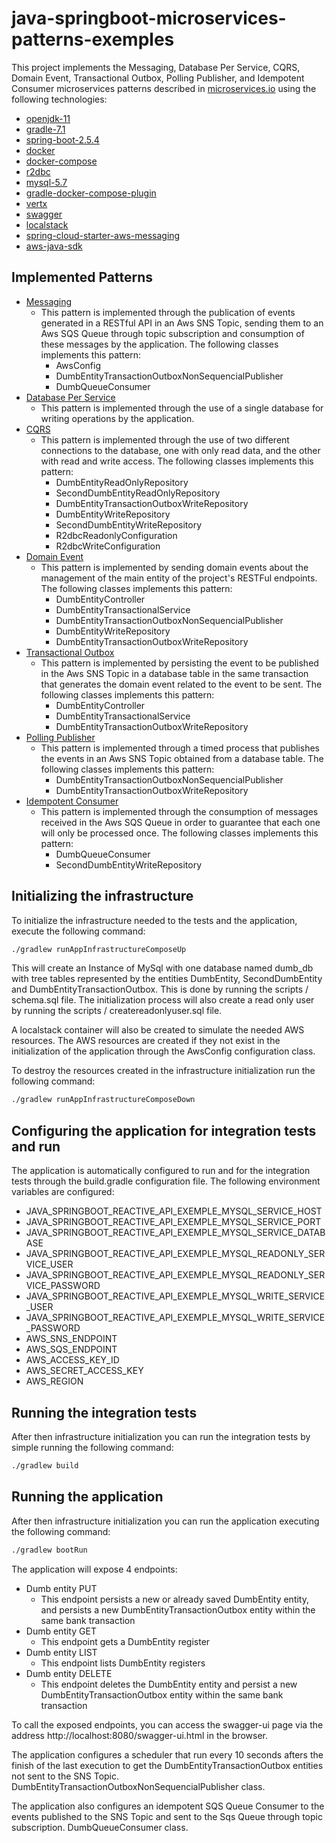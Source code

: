 # java-springboot-microservices-patterns-exemples

This project implements the Messaging, Database Per Service, CQRS, Domain Event, Transactional Outbox, Polling Publisher, and Idempotent Consumer microservices patterns described in [microservices.io](https://microservices.io) using the following technologies:
- [openjdk-11](https://openjdk.java.net/projects/jdk/11/)
- [gradle-7.1](https://docs.gradle.org/7.1/)
- [spring-boot-2.5.4](https://docs.spring.io/spring-boot/docs/2.5.4/reference/html/)
- [docker](https://www.docker.com/)
- [docker-compose](https://docs.docker.com/compose/)
- [r2dbc](https://r2dbc.io/)
- [mysql-5.7](https://dev.mysql.com/downloads/mysql/5.7.html)
- [gradle-docker-compose-plugin](https://github.com/avast/gradle-docker-compose-plugin)
- [vertx](https://vertx.io/)
- [swagger](https://swagger.io/)
- [localstack](https://github.com/localstack/localstack)
- [spring-cloud-starter-aws-messaging](https://github.com/awspring/spring-cloud-aws)
- [aws-java-sdk](https://docs.aws.amazon.com/sdk-for-java/index.html)

## Implemented Patterns
- [Messaging](https://microservices.io/patterns/communication-style/messaging.html)
  - This pattern is implemented through the publication of events generated in a RESTful API in an Aws SNS Topic, sending them to an Aws SQS Queue through topic subscription and consumption of these messages by the application. The following classes implements this pattern:
      - AwsConfig
      - DumbEntityTransactionOutboxNonSequencialPublisher
      - DumbQueueConsumer
- [Database Per Service](https://microservices.io/patterns/data/database-per-service.html)
  - This pattern is implemented through the use of a single database for writing operations by the application.
- [CQRS](https://microservices.io/patterns/data/cqrs.html)
  - This pattern is implemented through the use of two different connections to the database, one with only read data, and the other with read and write access. The following classes implements this pattern:
      - DumbEntityReadOnlyRepository
      - SecondDumbEntityReadOnlyRepository
      - DumbEntityTransactionOutboxWriteRepository
      - DumbEntityWriteRepository
      - SecondDumbEntityWriteRepository
      - R2dbcReadonlyConfiguration
      - R2dbcWriteConfiguration
- [Domain Event](https://microservices.io/patterns/data/domain-event.html)
    - This pattern is implemented by sending domain events about the management of the main entity of the project's RESTFul endpoints. The following classes implements this pattern:
      - DumbEntityController
      - DumbEntityTransactionalService
      - DumbEntityTransactionOutboxNonSequencialPublisher
      - DumbEntityWriteRepository
      - DumbEntityTransactionOutboxWriteRepository
- [Transactional Outbox](https://microservices.io/patterns/data/transactional-outbox.html)
  - This pattern is implemented by persisting the event to be published in the Aws SNS Topic in a database table in the same transaction that generates the domain event related to the event to be sent.  The following classes implements this pattern:
      - DumbEntityController
      - DumbEntityTransactionalService
      - DumbEntityTransactionOutboxWriteRepository
- [Polling Publisher](https://microservices.io/patterns/data/polling-publisher.html)
  - This pattern is implemented through a timed process that publishes the events in an Aws SNS Topic obtained from a database table. The following classes implements this pattern:
      - DumbEntityTransactionOutboxNonSequencialPublisher
      - DumbEntityTransactionOutboxWriteRepository
- [Idempotent Consumer](https://microservices.io/patterns/communication-style/idempotent-consumer.html) 
  - This pattern is implemented through the consumption of messages received in the Aws SQS Queue in order to guarantee that each one will only be processed once. The following classes implements this pattern:
      - DumbQueueConsumer
      - SecondDumbEntityWriteRepository

## Initializing the infrastructure

To initialize the infrastructure needed to the tests and the application, execute the following command:
```bash
./gradlew runAppInfrastructureComposeUp
```
This will create an Instance of MySql with one database named dumb_db with tree tables represented by the entities DumbEntity, SecondDumbEntity and DumbEntityTransactionOutbox. This is done by running the scripts / schema.sql file.
The initialization process will also create a read only user by running the scripts / createreadonlyuser.sql file.

A localstack container will also be created to simulate the needed AWS resources. The AWS resources are created if they not exist in the initialization of the application through the AwsConfig configuration class.

To destroy the resources created in the infrastructure initialization run the following command:
```bash
./gradlew runAppInfrastructureComposeDown
```

## Configuring the application for integration tests and run
The application is automatically configured to run and for the integration tests through the build.gradle configuration file.
The following environment variables are configured:
  - JAVA_SPRINGBOOT_REACTIVE_API_EXEMPLE_MYSQL_SERVICE_HOST
  - JAVA_SPRINGBOOT_REACTIVE_API_EXEMPLE_MYSQL_SERVICE_PORT
  - JAVA_SPRINGBOOT_REACTIVE_API_EXEMPLE_MYSQL_SERVICE_DATABASE
  - JAVA_SPRINGBOOT_REACTIVE_API_EXEMPLE_MYSQL_READONLY_SERVICE_USER
  - JAVA_SPRINGBOOT_REACTIVE_API_EXEMPLE_MYSQL_READONLY_SERVICE_PASSWORD
  - JAVA_SPRINGBOOT_REACTIVE_API_EXEMPLE_MYSQL_WRITE_SERVICE_USER
  - JAVA_SPRINGBOOT_REACTIVE_API_EXEMPLE_MYSQL_WRITE_SERVICE_PASSWORD
  - AWS_SNS_ENDPOINT
  - AWS_SQS_ENDPOINT
  - AWS_ACCESS_KEY_ID
  - AWS_SECRET_ACCESS_KEY
  - AWS_REGION

## Running the integration tests
After then infrastructure initialization you can run the integration tests by simple running the following command:
```bash
./gradlew build
```

## Running the application
After then infrastructure initialization you can run the application executing the following command:
```bash
./gradlew bootRun
```

The application will expose 4 endpoints:
- Dumb entity PUT
  - This endpoint persists a new or already saved DumbEntity entity, and persists a new DumbEntityTransactionOutbox entity within the same bank transaction
- Dumb entity GET
  - This endpoint gets a DumbEntity register
- Dumb entity LIST
  - This endpoint lists DumbEntity registers
- Dumb entity DELETE
  - This endpoint deletes the DumbEntity entity and persist a new DumbEntityTransactionOutbox entity within the same bank transaction
  
To call the exposed endpoints, you can access the swagger-ui page via the address http://localhost:8080/swagger-ui.html in the browser.

The application configures a scheduler that run every 10 seconds afters the finish of the last execution to get the DumbEntityTransactionOutbox entities not sent to the SNS Topic. DumbEntityTransactionOutboxNonSequencialPublisher class.

The application also configures an idempotent SQS Queue Consumer to the events published to the SNS Topic and sent to the Sqs Queue through topic subscription. DumbQueueConsumer class.
